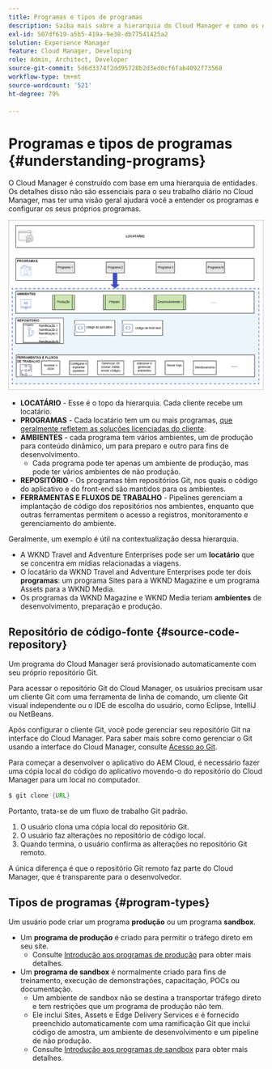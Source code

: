 ```yaml
---
title: Programas e tipos de programas
description: Saiba mais sobre a hierarquia do Cloud Manager e como os diferentes tipos de programas se encaixam em sua estrutura e a diferença entre eles.
exl-id: 507df619-a5b5-419a-9e38-db77541425a2
solution: Experience Manager
feature: Cloud Manager, Developing
role: Admin, Architect, Developer
source-git-commit: 5d6d3374f2dd95728b2d3ed0cf6fab4092f73568
workflow-type: tm+mt
source-wordcount: '521'
ht-degree: 79%

---
```



# Programas e tipos de programas {#understanding-programs}

O Cloud Manager é construído com base em uma hierarquia de entidades. Os detalhes disso não são essenciais para o seu trabalho diário no Cloud Manager, mas ter uma visão geral ajudará você a entender os programas e configurar os seus próprios programas.

![Hierarquia do Cloud Manager](assets/program-types1.png)

* **LOCATÁRIO** - Esse é o topo da hierarquia. Cada cliente recebe um locatário.
* **PROGRAMAS** - Cada locatário tem um ou mais programas, [que geralmente refletem as soluções licenciadas do cliente](introduction-production-programs.md).
* **AMBIENTES** - cada programa tem vários ambientes, um de produção para conteúdo dinâmico, um para preparo e outro para fins de desenvolvimento.
   * Cada programa pode ter apenas um ambiente de produção, mas pode ter vários ambientes de não produção.
* **REPOSITÓRIO** - Os programas têm repositórios Git, nos quais o código do aplicativo e do front-end são mantidos para os ambientes.
* **FERRAMENTAS E FLUXOS DE TRABALHO** - Pipelines gerenciam a implantação de código dos repositórios nos ambientes, enquanto que outras ferramentas permitem o acesso a registros, monitoramento e gerenciamento do ambiente.

Geralmente, um exemplo é útil na contextualização dessa hierarquia.

* A WKND Travel and Adventure Enterprises pode ser um **locatário** que se concentra em mídias relacionadas a viagens.
* O locatário da WKND Travel and Adventure Enterprises pode ter dois **programas**: um programa Sites para a WKND Magazine e um programa Assets para a WKND Media.
* Os programas da WKND Magazine e WKND Media teriam **ambientes** de desenvolvimento, preparação e produção.

## Repositório de código-fonte {#source-code-repository}

Um programa do Cloud Manager será provisionado automaticamente com seu próprio repositório Git.

Para acessar o repositório Git do Cloud Manager, os usuários precisam usar um cliente Git com uma ferramenta de linha de comando, um cliente Git visual independente ou o IDE de escolha do usuário, como Eclipse, IntelliJ ou NetBeans.

Após configurar o cliente Git, você pode gerenciar seu repositório Git na interface do Cloud Manager. Para saber mais sobre como gerenciar o Git usando a interface do Cloud Manager, consulte [Acesso ao Git](/help/implementing/cloud-manager/managing-code/accessing-repos.md).

Para começar a desenvolver o aplicativo do AEM Cloud, é necessário fazer uma cópia local do código do aplicativo movendo-o do repositório do Cloud Manager para um local no computador.

```java
$ git clone {URL}
```

Portanto, trata-se de um fluxo de trabalho Git padrão.

1. O usuário clona uma cópia local do repositório Git.
1. O usuário faz alterações no repositório de código local.
1. Quando termina, o usuário confirma as alterações no repositório Git remoto.

A única diferença é que o repositório Git remoto faz parte do Cloud Manager, que é transparente para o desenvolvedor.

## Tipos de programas {#program-types}

Um usuário pode criar um programa **produção** ou um programa **sandbox**.

* Um **programa de produção** é criado para permitir o tráfego direto em seu site.
   * Consulte [Introdução aos programas de produção](/help/implementing/cloud-manager/getting-access-to-aem-in-cloud/introduction-production-programs.md) para obter mais detalhes.
* Um **programa de sandbox** é normalmente criado para fins de treinamento, execução de demonstrações, capacitação, POCs ou documentação.
   * Um ambiente de sandbox não se destina a transportar tráfego direto e tem restrições que um programa de produção não tem.
   * Ele inclui Sites, Assets e Edge Delivery Services e é fornecido preenchido automaticamente com uma ramificação Git que inclui código de amostra, um ambiente de desenvolvimento e um pipeline de não produção.
   * Consulte [Introdução aos programas de sandbox](/help/implementing/cloud-manager/getting-access-to-aem-in-cloud/introduction-sandbox-programs.md) para obter mais detalhes.
